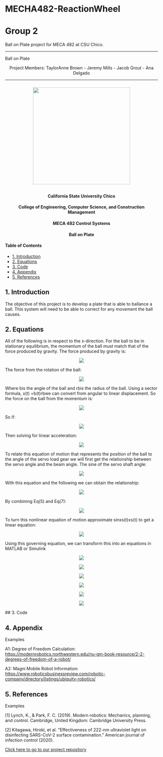 # MECHA482-ReactionWheel
# Group 2
Ball on Plate project for MECA 482 at CSU Chico.


-------------------------------------------------------------------------------------

Ball on Plate

<p align = "center">
Project Members:
TaylorAnne Brown - 
Jeremy Mills -
Jacob Grout -
Ana Delgado
      </p> 

-------------------------------------------------------------------------------------


<p align = "center">
  <img src = "photos/imageexample.jpg" height = "320px" style="margin:10px 10px">
</p>



<center>
   <h4> California State University Chico</h4>
   <h4> College of Engineering, Computer Science, and Construction Management</h4> 
   <h4> MECA 482 Control Systems</h4> 
   <h4> Ball on Plate</h4> 
</center>

#### Table of Contents
- [1. Introduction](#1-Introduction)
- [2. Equations](#2-Equations)
- [3. Code](#3-Code)
- [4. Appendix](#4-Appendix)
- [5. References](#5-References)

## 1. Introduction 
The objective of this project is to develop a plate that is able to ballance a ball. This system will need to be able to correct for any movement the ball causes. 

## 2. Equations

All of the following is in respect to the x-direction. For the ball to be in stationary equilibrium, the momentum of the ball must match that of the force produced by gravity. The force produced by gravity is:

<p align = "center">
  <img src = "photos/Eq1.png">
</p>

The force from the rotation of the ball:

<p align = "center">
  <img src = "photos/Eq2.png">
</p>

Where bis the angle of the ball and rbis the radius of the ball. Using a sector formula, x(t) =b(t)rbwe can convert from angular to linear displacement. So the force on the ball from the momentum is:

<p align = "center">
  <img src = "photos/Eq3.png">
</p>

So if:

<p align = "center">
  <img src = "photos/Eq4.png">
</p>

Then solving for linear acceleration:

<p align = "center">
  <img src = "photos/Eq5.png">
</p>

To relate this equation of motion that represents the position of the ball to the angle of the servo load gear we will first get the relationship between the servo angle and the beam angle. The sine of the servo shaft angle:

<p align = "center">
  <img src = "photos/Eq6.png">
</p>

With this equation and the following we can obtain the relationship:

<p align = "center">
  <img src = "photos/Eq7.png">
</p>

By combining Eq(5) and Eq(7):

<p align = "center">
  <img src = "photos/Eq8.png">
</p>

To turn this nonlinear equation of motion approximate sinxs(t)xs(t) to get a linear equation:

<p align = "center">
  <img src = "photos/Eq9.png">
</p>


Using this governing equation, we can transform this into an equations in MATLAB or Simulink

<p align = "center">
  <img src = "photos/scratch1.png">
</p>
<p align = "center">
  <img src = "photos/scratch2.png">
</p>
<p align = "center">
  <img src = "photos/scratch3.png">
</p>
<p align = "center">
  <img src = "photos/scratch4.png">
</p>
<p align = "center">
  <img src = "photos/scratch5.png">
</p>

<p align = "center">
  <img src = "photos/BlockDiagram.png">
</p>
## 3. Code


## 4. Appendix

Examples

A1: Degree of Freedom Calculation: 
https://modernrobotics.northwestern.edu/nu-gm-book-resource/2-2-degrees-of-freedom-of-a-robot/

A2: Magni Mobile Robot Information: 
https://www.roboticsbusinessreview.com/robotic-company/directory/listings/ubiquity-robotics/


## 5. References

Examples

[1] Lynch, K., &amp; Park, F. C. (2019). Modern robotics: Mechanics, planning, and control. Cambridge, United Kingdom: Cambridge University Press.

[2] Kitagawa, Hiroki, et al. "Effectiveness of 222-nm ultraviolet light on disinfecting SARS-CoV-2 surface contamination." American journal of infection control (2020).


<a href="https://github.com/janso2000/MECHA470_Mobile_Sanitation_Robot"> Click here to go to our project repository </a>
